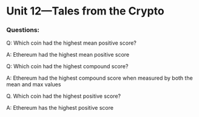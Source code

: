 # Unit 12—Tales from the Crypto

### Questions:

Q: Which coin had the highest mean positive score?

A: Ethereum had the highest mean positive score

Q: Which coin had the highest compound score?

A: Ethereum had the highest compound score when measured by both the mean and max values

Q. Which coin had the highest positive score?

A: Ethereum has the highest positive score